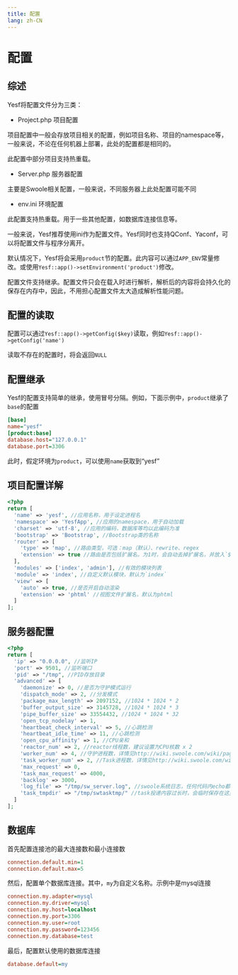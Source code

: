 ```yaml
---
title: 配置
lang: zh-CN
---
```


# 配置

## 综述

Yesf将配置文件分为三类：

* Project.php 项目配置

项目配置中一般会存放项目相关的配置，例如项目名称、项目的namespace等，一般来说，不论在任何机器上部署，此处的配置都是相同的。

此配置中部分项目支持热重载。

* Server.php 服务器配置

主要是Swoole相关配置，一般来说，不同服务器上此处配置可能不同

* env.ini 环境配置

此配置支持热重载。用于一些其他配置，如数据库连接信息等。

一般来说，Yesf推荐使用ini作为配置文件。Yesf同时也支持QConf、Yaconf，可以将配置文件与程序分离开。

默认情况下，Yesf将会采用`product`节的配置。此内容可以通过`APP_ENV`常量修改。或使用`Yesf::app()->setEnvironment('product')`修改。

配置文件支持继承。配置文件只会在载入时进行解析，解析后的内容将会持久化的保存在内存中，因此，不用担心配置文件太大造成解析性能问题。

## 配置的读取

配置可以通过`Yesf::app()->getConfig($key)`读取，例如`Yesf::app()->getConfig('name')`

读取不存在的配置时，将会返回`NULL`

## 配置继承

Yesf的配置支持简单的继承，使用冒号分隔。例如，下面示例中，`product`继承了`base`的配置

```ini
[base]
name="yesf"
[product:base]
database.host="127.0.0.1"
database.port=3306
```

此时，假定环境为`product`，可以使用`name`获取到“yesf”

## 项目配置详解

```php
<?php
return [
  'name' => 'yesf', //应用名称，用于设定进程名
  'namespace' => 'YesfApp', //应用的namespace，用于自动加载
  'charset' => 'utf-8', //应用的编码，数据库等均以此编码为准
  'bootstrap' => 'Bootstrap', //Bootstrap类的名称
  'router' => [
    'type' => 'map', //路由类型，可选：map（默认）、rewrite、regex
    'extension' => true //路由是否包括扩展名。为1时，会自动去掉扩展名，并放入`$request->extension`中
  ],
  'modules' => ['index', 'admin'], //有效的模块列表
  'module' => 'index', //自定义默认模块，默认为`index`
  'view' => [
    'auto' => true, //是否开启自动渲染
    'extension' => 'phtml' //视图文件扩展名，默认为phtml
  ]
];
```

## 服务器配置

```php
<?php
return [
  'ip' => "0.0.0.0", //监听IP
  'port' => 9501, //监听端口
  'pid' => "/tmp", //PID存放目录
  'advanced' => [
    'daemonize' => 0, //是否为守护模式运行
    'dispatch_mode' => 2, //分发模式
    'package_max_length' => 2097152, //1024 * 1024 * 2
    'buffer_output_size' => 3145728, //1024 * 1024 * 3
    'pipe_buffer_size' => 33554432, //1024 * 1024 * 32
    'open_tcp_nodelay' => 1,
    'heartbeat_check_interval' => 5, //心跳检测
    'heartbeat_idle_time' => 11, //心跳检测
    'open_cpu_affinity' => 1, //CPU亲和
    'reactor_num' => 2, //reactor线程数，建议设置为CPU核数 x 2
    'worker_num' => 4, //守护进程数，详情见http://wiki.swoole.com/wiki/page/275.html
    'task_worker_num' => 2, //Task进程数，详情见http://wiki.swoole.com/wiki/page/276.html
    'max_request' => 0, 
    'task_max_request' => 4000, 
    'backlog' => 3000, 
    'log_file' => "/tmp/sw_server.log", //swoole系统日志，任何代码内echo都会在这里输出
    'task_tmpdir' => "/tmp/swtasktmp/" //task投递内容过长时，会临时保存在这里
  ]
];
```

## 数据库

首先配置连接池的最大连接数和最小连接数

```ini
connection.default.min=1
connection.default.max=5
```

然后，配置单个数据库连接。其中，`my`为自定义名称。示例中是mysql连接

```ini
connection.my.adapter=mysql
connection.my.driver=mysql
connection.my.host=localhost
connection.my.port=3306
connection.my.user=root
connection.my.password=123456
connection.my.database=test
```

最后，配置默认使用的数据库连接

```ini
database.default=my
```
